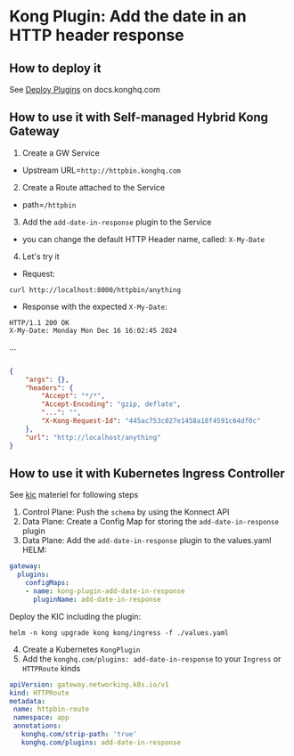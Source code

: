 # Kong Plugin: Add the date in an HTTP header response

## How to deploy it
See [Deploy Plugins](https://docs.konghq.com/gateway/latest/plugin-development/get-started/deploy/) on docs.konghq.com

## How to use it with Self-managed Hybrid Kong Gateway
1) Create a GW Service
- Upstream URL=`http://httpbin.konghq.com`
2) Create a Route attached to the Service
- path=`/httpbin`
3) Add the `add-date-in-response` plugin to the Service
- you can change the default HTTP Header name, called: `X-My-Date`
4) Let's try it
- Request:
```shell
curl http://localhost:8000/httpbin/anything
```
- Response with the expected `X-My-Date`:
```
HTTP/1.1 200 OK
X-My-Date: Monday Mon Dec 16 16:02:45 2024
```
...
```json

{
    "args": {},
    "headers": {
        "Accept": "*/*",
        "Accept-Encoding": "gzip, deflate",
        "...": "",
        "X-Kong-Request-Id": "445ac753c027e1458a18f4591c64df0c"
    },
    "url": "http://localhost/anything"
}
```
## How to use it with Kubernetes Ingress Controller
See [kic](kic/) materiel for following steps
1) Control Plane: Push the `schema` by using the Konnect API
2) Data Plane: Create a Config Map for storing the `add-date-in-response` plugin
3) Data Plane: Add the `add-date-in-response` plugin to the values.yaml HELM:
```yaml
gateway:
  plugins:
    configMaps:
    - name: kong-plugin-add-date-in-response
      pluginName: add-date-in-response
```
Deploy the KIC including the plugin:
```shell
helm -n kong upgrade kong kong/ingress -f ./values.yaml
```
4) Create a Kubernetes `KongPlugin`
5) Add the `konghq.com/plugins: add-date-in-response` to your `Ingress` or `HTTPRoute` kinds
```yaml
apiVersion: gateway.networking.k8s.io/v1
kind: HTTPRoute
metadata:
 name: httpbin-route
 namespace: app
 annotations:
   konghq.com/strip-path: 'true'
   konghq.com/plugins: add-date-in-response
```
